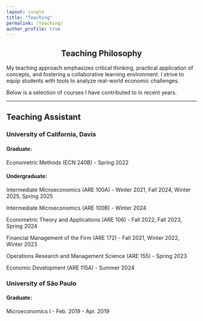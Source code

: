 ```yaml
---
layout: single
title: "Teaching"
permalink: /teaching/
author_profile: true
---
```


<div style="text-align: center;">
  <h2>Teaching Philosophy</h2>
</div>

My teaching approach emphasizes critical thinking, practical application of concepts, and fostering a collaborative learning environment. I strive to equip students with tools to analyze real-world economic challenges.

Below is a selection of courses I have contributed to in recent years.

---

## Teaching Assistant

### University of California, Davis
#### Graduate:
Econometric Methods (ECN 240B) - Spring 2022
#### Undergraduate:
Intermediate Microeconomics (ARE 100A) - Winter 2021, Fall 2024, Winter 2025, Spring 2025

Intermediate Microeconomics (ARE 100B) - Winter 2024

Econometric Theory and Applications (ARE 106) - Fall 2022, Fall 2023, Spring 2024

Financial Management of the Firm (ARE 172) - Fall 2021, Winter 2022, Winter 2023

Operations Research and Management Science (ARE 155) - Spring 2023

Economic Development (ARE 115A) - Summer 2024

### University of São Paulo
#### Graduate:
Microeconomics I - Feb. 2019 - Apr. 2019

